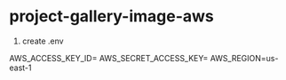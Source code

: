 # project-gallery-image-aws

1. create .env

AWS_ACCESS_KEY_ID=
AWS_SECRET_ACCESS_KEY=
AWS_REGION=us-east-1
